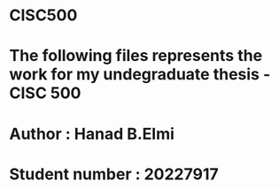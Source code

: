 # CISC500

# The following files represents the work for my undegraduate thesis - CISC 500

# Author : Hanad B.Elmi
# Student number : 20227917
